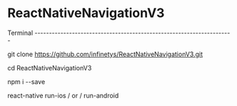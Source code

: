 # ReactNativeNavigationV3
Terminal ---------------------------------------------------------------------

git clone https://github.com/infinetys/ReactNativeNavigationV3.git

cd ReactNativeNavigationV3

npm i --save

react-native run-ios / or / run-android
